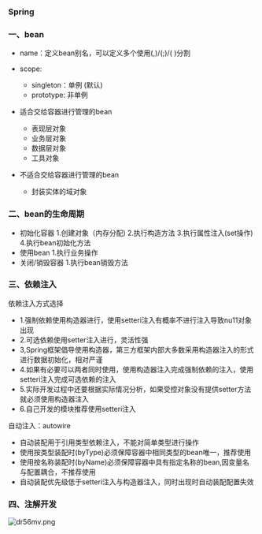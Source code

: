 ### Spring

### 一、bean	

* name：定义bean别名，可以定义多个使用(,)/(;)/( )分割
* scope: 
  * singleton：单例 (默认)
  * prototype: 非单例

* 适合交给容器进行管理的bean
  * 表现层对象
  * 业务层对象
  * 数据层对象
  * 工具对象

* 不适合交给容器进行管理的bean
  * 封装实体的域对象

### 二、bean的生命周期

* 初始化容器
  1.创建对象（内存分配)
  2.执行构造方法
  3.执行属性注入(set操作)
  4.执行bean初始化方法
* 使用bean
  1.执行业务操作
* 关闭/销毁容器
  1.执行bean销毁方法

### 三、依赖注入

依赖注入方式选择

* 1.强制依赖使用构造器进行，使用setteri注入有概率不进行注入导致nu11对象出现
* 2.可选依赖使用setter注入进行，灵活性强
* 3,Spring框架倡导使用构造器，第三方框架内部大多数采用构造器注入的形式进行数据初始化，相对严谨
* 4.如果有必要可以两者同时使用，使用构造器注入完成强制依赖的注入，使用setteri注入完成可选依赖的注入
* 5.实际开发过程中还要根据实际情况分析，如果受控对象没有提供setter方法就必须使用构造器注入
* 6.自己开发的模块推荐使用setteri注入

自动注入：autowire

* 自动装配用于引用类型依赖注入，不能对简单类型进行操作
* 使用按类型装配时(byType)必须保障容器中相同类型的bean唯一，推荐使用
* 使用按名称装配时(byName)必须保障容器中具有指定名称的bean,因变量名与配置耦合，不推荐使用
* 自动装配优先级低于setteri注入与构造器注入，同时出现时自动装配配置失效

### 四、注解开发

![dr56mv.png](https://files.catbox.moe/dr56mv.png)